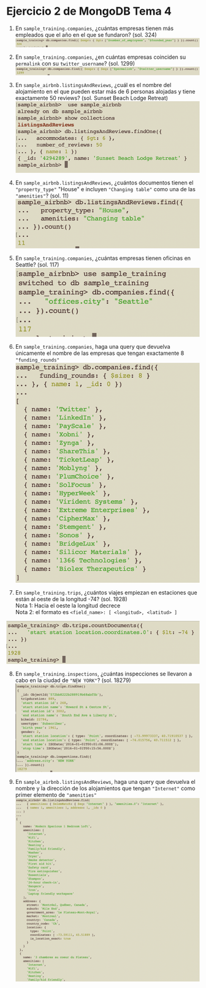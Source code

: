 # Ejercicio 2 de MongoDB Tema 4

1. En `sample_training.companies`, ¿cuántas empresas tienen más empleados que el año en el que se fundaron? (sol. 324)
![Ej 2.1](img/ej2.1.png)

2. En `sample_training.companies`, ¿en cuántas empresas coinciden su `permalink` con su `twitter_username`? (sol. 1299)
![Ej 2.2](img/ej2.2.png)

3. En `sample_airbnb.listingsAndReviews`, ¿cuál es el nombre del alojamiento en el que pueden estar más de 6 personas alojadas y tiene exactamente 50 reviews? (sol. Sunset Beach Lodge Retreat)
![Ej 2.3](img/ej2.3.png)

4. En `sample_airbnb.listingsAndReviews`, ¿cuántos documentos tienen el `"property_type"` "House" e incluyen `"Changing table"` como una de las `"amenities"`? (sol. 11)
![Ej 2.4](img/ej2.4.png)

5. En `sample_training.companies`, ¿cuántas empresas tienen oficinas en Seattle? (sol. 117)
![Ej 2.5](img/ej2.5.png)

6. En `sample_training.companies`, haga una query que devuelva únicamente el nombre de las empresas que tengan exactamente 8 `"funding_rounds"`
![Ej 2.6](img/ej2.6.png)

7. En `sample_training.trips`, ¿cuántos viajes empiezan en estaciones que están al oeste de la longitud -74? (sol. 1928)  
   Nota 1: Hacia el oeste la longitud decrece  
   Nota 2: el formato es `<field_name>: [ <longitud>, <latitud> ]`

![Ej 2.7](img/ej2.7.png)

8. En `sample_training.inspections`, ¿cuántas inspecciones se llevaron a cabo en la ciudad de `"NEW YORK"`? (sol. 18279)
![Ej 2.8](img/ej2.8.png)

9. En `sample_airbnb.listingsAndReviews`, haga una query que devuelva el nombre y la dirección de los alojamientos que tengan `"Internet"` como primer elemento de `"amenities"`
![Ej 2.9](img/ej2.9.png)
